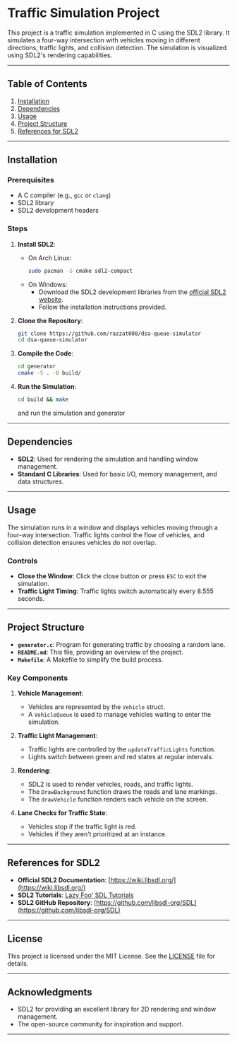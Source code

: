 # Traffic Simulation Project

This project is a traffic simulation implemented in C using the SDL2 library. It simulates a four-way intersection with vehicles moving in different directions, traffic lights, and collision detection. The simulation is visualized using SDL2's rendering capabilities.

---

## Table of Contents
1. [Installation](#installation)
2. [Dependencies](#dependencies)
3. [Usage](#usage)
4. [Project Structure](#project-structure)
5. [References for SDL2](#references-for-sdl2)

---

## Installation

### Prerequisites
- A C compiler (e.g., `gcc` or `clang`)
- SDL2 library
- SDL2 development headers

### Steps
1. **Install SDL2**:
   - On Arch Linux:
     ```bash
     sudo pacman -S cmake sdl2-compact
     ```
   - On Windows:
     - Download the SDL2 development libraries from the [official SDL2 website](https://www.libsdl.org/download-2.0.php).
     - Follow the installation instructions provided.

2. **Clone the Repository**:
   ```bash
   git clone https://github.com/razzat008/dsa-queue-simulator
   cd dsa-queue-simulator
   ```

3. **Compile the Code**:
   ```bash
   cd generator
   cmake -S . -B build/
   ```

4. **Run the Simulation**:
   ```bash
   cd build && make
   ```
   and run the simulation and generator

---

## Dependencies

- **SDL2**: Used for rendering the simulation and handling window management.
- **Standard C Libraries**: Used for basic I/O, memory management, and data structures.

---

## Usage

The simulation runs in a window and displays vehicles moving through a four-way intersection. Traffic lights control the flow of vehicles, and collision detection ensures vehicles do not overlap.

### Controls
- **Close the Window**: Click the close button or press `ESC` to exit the simulation.
- **Traffic Light Timing**: Traffic lights switch automatically every 8.555 seconds.

---

## Project Structure

- **`generator.c`**: Program for generating traffic by choosing a random lane.
- **`README.md`**: This file, providing an overview of the project.
- **`Makefile`**: A Makefile to simplify the build process.

### Key Components
1. **Vehicle Management**:
   - Vehicles are represented by the `Vehicle` struct.
   - A `VehicleQueue` is used to manage vehicles waiting to enter the simulation.

2. **Traffic Light Management**:
   - Traffic lights are controlled by the `updateTrafficLights` function.
   - Lights switch between green and red states at regular intervals.

3. **Rendering**:
   - SDL2 is used to render vehicles, roads, and traffic lights.
   - The `DrawBackground` function draws the roads and lane markings.
   - The `drawVehicle` function renders each vehicle on the screen.

4. **Lane Checks for Traffic State**:
   - Vehicles stop if the traffic light is red.
   - Vehicles if they aren't prioritized at an instance.

---

## References for SDL2

- **Official SDL2 Documentation**: [https://wiki.libsdl.org/](https://wiki.libsdl.org/)
- **SDL2 Tutorials**: [Lazy Foo' SDL Tutorials](https://lazyfoo.net/tutorials/SDL/)
- **SDL2 GitHub Repository**: [https://github.com/libsdl-org/SDL](https://github.com/libsdl-org/SDL)

---

## License

This project is licensed under the MIT License. See the [LICENSE](LICENSE) file for details.

---

## Acknowledgments

- SDL2 for providing an excellent library for 2D rendering and window management.
- The open-source community for inspiration and support.

---

